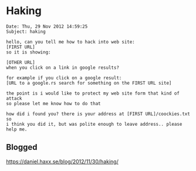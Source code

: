 # Haking

    Date: Thu, 29 Nov 2012 14:59:25
    Subject: haking

    hello, can you tell me how to hack into web site:
    [FIRST URL]
    so it is showing:

    [OTHER URL]
    when you click on a link in google results?

    for example if you click on a google result:
    [URL to a google.rs search for something on the FIRST URL site]

    the point is i would like to protect my web site form that kind of attack
    so please let me know how to do that

    how did i found you? there is your address at [FIRST URL]/coockies.txt so
    i think you did it, but was polite enough to leave address.. please help me.
    
## Blogged

<https://daniel.haxx.se/blog/2012/11/30/haking/>
